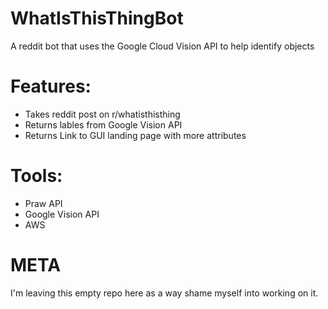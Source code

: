 # WhatIsThisThingBot
A reddit bot that uses the Google Cloud Vision API to help identify objects
# Features:
* Takes reddit post on r/whatisthisthing
* Returns lables from Google Vision API
* Returns Link to GUI landing page with more attributes 
# Tools: 
* Praw API
* Google Vision API
* AWS
 # META
I'm leaving this empty repo here as a way shame myself into working on it.
